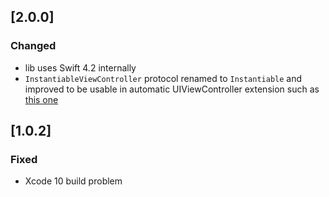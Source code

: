 ## [2.0.0]
### Changed
- lib uses Swift 4.2 internally
- `InstantiableViewController` protocol renamed to `Instantiable` and improved to be usable in automatic UIViewController extension such as [this one](https://github.com/inloop/UIViewController-DisplayChild/pull/14#discussion_r235397999)

## [1.0.2]
### Fixed
- Xcode 10 build problem
